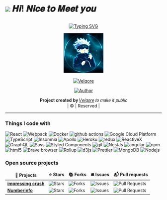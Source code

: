 <h1><img src="https://emojis.slackmojis.com/emojis/images/1531849430/4246/blob-sunglasses.gif?1531849430" width="30"/> 𝑯𝒊! 𝑵𝒊𝒄𝒆 𝒕𝒐 𝑴𝒆𝒆𝒕 𝒚𝒐𝒖</h1>

## <!-- Typing SVG -->
<p align="center">
    <a href="https://git.io/J0hKr">
        <img
        src="https://readme-typing-svg.herokuapp.com?size=30&width=800&lines=𝑰+𝒂𝒎+𝑽𝒆𝒍𝒒𝒐𝒓𝒆.+𝑾𝒆𝒍𝒄𝒐𝒎𝒆+𝒕𝒐+𝑴𝒚+𝑷𝒓𝒐𝒇𝒊𝒍𝒆"
            alt="Typing SVG"
        />
    </a>
</p>

<div align="center">
  <p align="center">
<img src="Devill.jpeg" alt="GIF" width="128" height="128"/>
</p>
 <p align="center">
<a href="#"><img title="Velqore" src="https://img.shields.io/badge/Velqore-red?colorA=%23ff0000&colorB=%23017e40&style=for-the-badge"></a>
</p>
  <p align="center">
<a href="https://wa.me//+918130784851"><img title="Author" src="https://img.shields.io/badge/Author-Velqore/Hackthcamera?color=blue&style=for-the-badge&logo=whatsapp"></a>
</p>
</div>
<p align="center">
 𝐏𝐫𝐨𝐣𝐞𝐜𝐭 𝐜𝐫𝐞𝐚𝐭𝐞𝐝 𝐛𝐲 <a href="https://github.com/Velqore/">𝑉𝑒𝑙𝑞𝑜𝑟𝑒</a> 𝑡𝑜 𝑚𝑎𝑘𝑒 𝑖𝑡 𝑝𝑢𝑏𝑙𝑖𝑐
    <br>
       | © |
        Reserved |
    <br> 
</p>

----
<h3>Things I code with</h3>
<p>
  <img alt="React" src="https://img.shields.io/badge/-React-45b8d8?style=flat-square&logo=react&logoColor=white" />
  <img alt="Webpack" src="https://img.shields.io/badge/-Webpack-8DD6F9?style=flat-square&logo=webpack&logoColor=white" /> 
  <img alt="Docker" src="https://img.shields.io/badge/-Docker-46a2f1?style=flat-square&logo=docker&logoColor=white" />
  <img alt="github actions" src="https://img.shields.io/badge/-Github_Actions-2088FF?style=flat-square&logo=github-actions&logoColor=white" />
  <img alt="Google Cloud Platform" src="https://img.shields.io/badge/-Google_Cloud_Platform-1a73e8?style=flat-square&logo=google-cloud&logoColor=white" />
  <img alt="TypeScript" src="https://img.shields.io/badge/-TypeScript-007ACC?style=flat-square&logo=typescript&logoColor=white" />
  <img alt="Insomnia" src="https://img.shields.io/badge/-Insomnia-5849BE?style=flat-square&logo=insomnia&logoColor=white" />
  <img alt="Apollo" src="https://img.shields.io/badge/-Apollo%20GraphQL-311C87?style=flat-square&logo=apollo-graphql&logoColor=white" />
  <img alt="Heroku" src="https://img.shields.io/badge/-Heroku-430098?style=flat-square&logo=heroku&logoColor=white" />
  <img alt="redux" src="https://img.shields.io/badge/-Redux-764ABC?style=flat-square&logo=redux&logoColor=white" />
  <img alt="ReactiveX" src="https://img.shields.io/badge/-RxJs-B7178C?style=flat-square&logo=reactivex&logoColor=white" />
  <img alt="GraphQL" src="https://img.shields.io/badge/-GraphQL-E10098?style=flat-square&logo=graphql&logoColor=white" />
  <img alt="Sass" src="https://img.shields.io/badge/-Sass-CC6699?style=flat-square&logo=sass&logoColor=white" />
  <img alt="Styled Components" src="https://img.shields.io/badge/-Styled_Components-db7092?style=flat-square&logo=styled-components&logoColor=white" />
  <img alt="git" src="https://img.shields.io/badge/-Git-F05032?style=flat-square&logo=git&logoColor=white" />
  <img alt="NestJs" src="https://img.shields.io/badge/-NestJs-ea2845?style=flat-square&logo=nestjs&logoColor=white" />
  <img alt="angular" src="https://img.shields.io/badge/-Angular-DD0031?style=flat-square&logo=angular&logoColor=white" />
  <img alt="npm" src="https://img.shields.io/badge/-NPM-CB3837?style=flat-square&logo=npm&logoColor=white" />
  <img alt="html5" src="https://img.shields.io/badge/-HTML5-E34F26?style=flat-square&logo=html5&logoColor=white" />
  <img alt="Brave browser" src="https://img.shields.io/badge/-Brave_Browser-FB542B?style=flat-square&logo=brave&logoColor=white" />
  <img alt="Rollup" src="https://img.shields.io/badge/-Rollup-EC4A3F?style=flat-square&logo=rollup.js&logoColor=white" />
  <img alt="d3js" src="https://img.shields.io/badge/-D3.js-F9A03C?style=flat-square&logo=d3.js&logoColor=white" />
  <img alt="Prettier" src="https://img.shields.io/badge/-Prettier-F7B93E?style=flat-square&logo=prettier&logoColor=white" />
  <img alt="MongoDB" src="https://img.shields.io/badge/-MongoDB-13aa52?style=flat-square&logo=mongodb&logoColor=white" />
  <img alt="Nodejs" src="https://img.shields.io/badge/-Nodejs-43853d?style=flat-square&logo=Node.js&logoColor=white" />
</p>
 
<h3>Open source projects</h3>
<table>
  <thead align="center">
    <tr border: none;>
      <td><b>🎁 Projects</b></td>
      <td><b>⭐ Stars</b></td>
      <td><b>📚 Forks</b></td>
      <td><b>🛎 Issues</b></td>
      <td><b>📬 Pull requests</b></td>
    </tr>
  </thead>
  <tbody>
    <tr>
      <td><a href="https://github.com/thmsgbrt/react-simple-pull-to-refresh"><b>impressing crush</b></a></td>
      <td><img alt="Stars" src="https://img.shields.io/github/stars/Velqore/impressingcrush?style=flat-square&labelColor=343b41"/></td>
      <td><img alt="Forks" src="https://img.shields.io/github/forks/Velqore/impressingcrush?style=flat-square&labelColor=343b41"/></td>
      <td><img alt="Issues" src="https://img.shields.io/github/issues/Velqore/impressimgcrush?style=flat-square&labelColor=343b41"/></td>
      <td><img alt="Pull Requests" src="https://img.shields.io/github/issues-pr/Velqore/impressingcrush?style=flat-square&labelColor=343b41"/></td>
    </tr>
	  <tr>
      <td><a href="https://github.com/thmsgbrt/numberinfo"><b>Numberinfo</b></a></td>
      <td><img alt="Stars" src="https://img.shields.io/github/stars/Velqore/numberinfo?style=flat-square&labelColor=343b41"/></td>
      <td><img alt="Forks" src="https://img.shields.io/github/forks/Velqore/numberinfo?style=flat-square&labelColor=343b41"/></td>
      <td><img alt="Issues" src="https://img.shields.io/github/issues/Velqore/numberinfo?style=flat-square&labelColor=343b41"/></td>
      <td><img alt="Pull Requests" src="https://img.shields.io/github/issues-pr/Velqore/numberinfo?style=flat-square&labelColor=343b41"/></td>
    </tr>
  </tbody>
</table>

